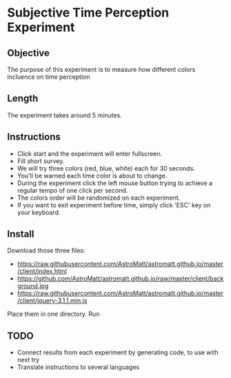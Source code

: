 # Subjective Time Perception Experiment

## Objective
The purpose of this experiment is to measure how different colors incluence on time perception

## Length
The experiment takes around 5 minutes.

## Instructions
- Click start and the experiment will enter fullscreen.
- Fill short survey.
- We will try three colors (red, blue, white) each for 30 seconds.
- You'll be warned each time color is about to change.
- During the experiment click the left mouse button trying to achieve a regular tempo of one click per second.
- The colors order will be randomized on each experiment.
- If you want to exit experiment before time, simply click 'ESC' key on your keyboard.

## Install

Download those three files:
- https://raw.githubusercontent.com/AstroMatt/astromatt.github.io/master/client/index.html
- https://github.com/AstroMatt/astromatt.github.io/raw/master/client/background.jpg
- https://raw.githubusercontent.com/AstroMatt/astromatt.github.io/master/client/jquery-3.1.1.min.js

Place them in one directory.
Run

## TODO
- Connect results from each experiment by generating code, to use with next try
- Translate instructions to several languages

